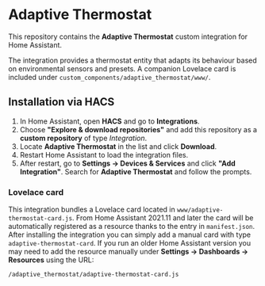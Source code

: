 # Adaptive Thermostat

This repository contains the **Adaptive Thermostat** custom integration for Home Assistant.

The integration provides a thermostat entity that adapts its behaviour based on environmental sensors and presets. A companion Lovelace card is included under `custom_components/adaptive_thermostat/www/`.

## Installation via HACS

1. In Home Assistant, open **HACS** and go to **Integrations**.
2. Choose **"Explore & download repositories"** and add this repository as a
   **custom repository** of type *Integration*.
3. Locate **Adaptive Thermostat** in the list and click **Download**.
4. Restart Home Assistant to load the integration files.
5. After restart, go to **Settings → Devices & Services** and click
   **"Add Integration"**. Search for **Adaptive Thermostat** and follow the
   prompts.

### Lovelace card

This integration bundles a Lovelace card located in `www/adaptive-thermostat-card.js`.
From Home Assistant 2021.11 and later the card will be automatically registered
as a resource thanks to the entry in `manifest.json`. After installing the
integration you can simply add a manual card with type `adaptive-thermostat-card`.
If you run an older Home Assistant version you may need to add the resource
manually under **Settings → Dashboards → Resources** using the URL:

```
/adaptive_thermostat/adaptive-thermostat-card.js
```
